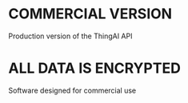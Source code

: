 # COMMERCIAL VERSION
Production version of the ThingAI API

# ALL DATA IS ENCRYPTED
Software designed for commercial use
